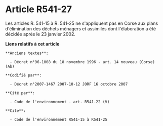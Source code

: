 # Article R541-27

Les articles R. 541-15 à R. 541-25 ne s'appliquent pas en Corse aux plans d'élimination des déchets ménagers et assimilés
dont l'élaboration a été décidée après le 23 janvier 2002.

**Liens relatifs à cet article**

	**Anciens textes**:

	  - Décret n°96-1008 du 18 novembre 1996 - art. 14 nouveau (Corse)  (Ab)

	**Codifié par**:

	  - Décret n°2007-1467 2007-10-12 JORF 16 octobre 2007

	**Cité par**:

	  - Code de l'environnement - art. R541-22 (V)

	**Cite**:

	  - Code de l'environnement R541-15 à R541-25
